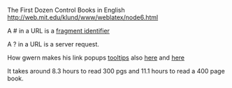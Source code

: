 The First Dozen Control Books in English
http://web.mit.edu/klund/www/weblatex/node6.html

A # in a URL is a [fragment identifier](https://en.wikipedia.org/wiki/URI_fragment)

A ? in a URL is a server request.

How gwern makes his link popups [tooltips](https://www.lesswrong.com/posts/tmdRw8h6hm7rCsfiu/site-feature-link-previews)
also [here](https://www.gwern.net/static/js/extracts.js.html) and [here](https://www.gwern.net/static/css/default.css.html)


It takes around 8.3 hours to read 300 pgs and 11.1 hours to read a 400 page book.
